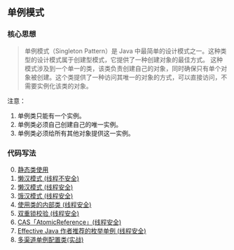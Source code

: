 ## 单例模式
### 核心思想

> 单例模式（Singleton Pattern）是 Java 中最简单的设计模式之一。这种类型的设计模式属于创建型模式，它提供了一种创建对象的最佳方式。
这种模式涉及到一个单一的类，该类负责创建自己的对象，同时确保只有单个对象被创建。这个类提供了一种访问其唯一的对象的方式，可以直接访问，不需要实例化该类的对象。

注意：
1. 单例类只能有一个实例。
2. 单例类必须自己创建自己的唯一实例。
3. 单例类必须给所有其他对象提供这一实例。

### 代码写法
0. [静态类使用](Singleton_4_Stars_00.java)
1. [懒汉模式 (线程不安全)](Singleton_0_Stars_01.java)
1. [懒汉模式 (线程安全)](Singleton_2_Stars_02.java)
1. [饿汉模式 (线程安全)](Singleton_4_Stars_03.java)
1. [使用类的内部类 (线程安全)](Singleton_5_Stars_04.java)
1. [双重锁校验 (线程安全)](Singleton_5_Stars_05.java)
1. [CAS「AtomicReference」(线程安全)](Singleton_3_Stars_06.java)
1. [Effective Java 作者推荐的枚举单例 (线程安全)](Singleton_5_Stars_07.java)
1. [多渠道单例配置类(实战)](Singleton_5_Stars_05_AiConfig.java)